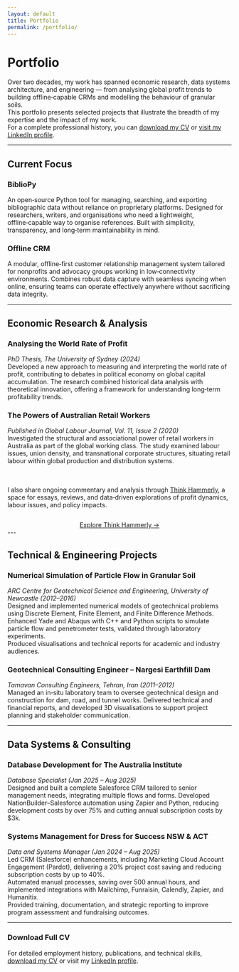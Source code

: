 ```yaml
---
layout: default
title: Portfolio
permalink: /portfolio/
---
```


# **Portfolio**

Over two decades, my work has spanned economic research, data systems architecture, and engineering — from analysing global profit trends to building offline‑capable CRMs and modelling the behaviour of granular soils.  
This portfolio presents selected projects that illustrate the breadth of my expertise and the impact of my work.  
For a complete professional history, you can <a href="/assets/docs/Pooya-Karambakhsh-CV.pdf">download my CV</a> or <a href="https://www.linkedin.com/in/pooya-karambakhsh">visit my LinkedIn profile</a>.

---

## **Current Focus**

### **BiblioPy**
An open‑source Python tool for managing, searching, and exporting bibliographic data without reliance on proprietary platforms. Designed for researchers, writers, and organisations who need a lightweight, offline‑capable way to organise references. Built with simplicity, transparency, and long‑term maintainability in mind.

### **Offline CRM**
A modular, offline‑first customer relationship management system tailored for nonprofits and advocacy groups working in low‑connectivity environments. Combines robust data capture with seamless syncing when online, ensuring teams can operate effectively anywhere without sacrificing data integrity.

---

## **Economic Research & Analysis**

### **Analysing the World Rate of Profit**  
*PhD Thesis, The University of Sydney (2024)*  
Developed a new approach to measuring and interpreting the world rate of profit, contributing to debates in political economy on global capital accumulation. The research combined historical data analysis with theoretical innovation, offering a framework for understanding long‑term profitability trends.

### **The Powers of Australian Retail Workers**  
*Published in Global Labour Journal, Vol. 11, Issue 2 (2020)*  
Investigated the structural and associational power of retail workers in Australia as part of the global working class. The study examined labour issues, union density, and transnational corporate structures, situating retail labour within global production and distribution systems.

<br><br>
I also share ongoing commentary and analysis through [Think Hammerly](https://thinkhammerly.wordpress.com), a space for essays, reviews, and data‑driven explorations of profit dynamics, labour issues, and policy impacts. 
<div style="margin-top: 2em; text-align: center;">
  <a href="https://thinkhammerly.wordpress.com" class="button">Explore Think Hammerly →</a>
</div>
---

## **Technical & Engineering Projects**

### **Numerical Simulation of Particle Flow in Granular Soil**  
*ARC Centre for Geotechnical Science and Engineering, University of Newcastle (2012–2016)*  
Designed and implemented numerical models of geotechnical problems using Discrete Element, Finite Element, and Finite Difference Methods. Enhanced Yade and Abaqus with C++ and Python scripts to simulate particle flow and penetrometer tests, validated through laboratory experiments.  
Produced visualisations and technical reports for academic and industry audiences.

### **Geotechnical Consulting Engineer – Nargesi Earthfill Dam**  
*Tamavan Consulting Engineers, Tehran, Iran (2011–2012)*  
Managed an in‑situ laboratory team to oversee geotechnical design and construction for dam, road, and tunnel works. Delivered technical and financial reports, and developed 3D visualisations to support project planning and stakeholder communication.

---

## **Data Systems & Consulting**

### **Database Development for The Australia Institute**  
*Database Specialist (Jan 2025 – Aug 2025)*  
Designed and built a complete Salesforce CRM tailored to senior management needs, integrating multiple flows and forms. Developed NationBuilder–Salesforce automation using Zapier and Python, reducing development costs by over 75% and cutting annual subscription costs by $3k.

### **Systems Management for Dress for Success NSW & ACT**  
*Data and Systems Manager (Jan 2024 – Aug 2025)*  
Led CRM (Salesforce) enhancements, including Marketing Cloud Account Engagement (Pardot), delivering a 20% project cost saving and reducing subscription costs by up to 40%.  
Automated manual processes, saving over 500 annual hours, and implemented integrations with Mailchimp, Funraisin, Calendly, Zapier, and Humanitix.  
Provided training, documentation, and strategic reporting to improve program assessment and fundraising outcomes.

---

### **Download Full CV**  
For detailed employment history, publications, and technical skills, [download my CV](/assets/docs/Pooya-Karambakhsh-CV.pdf) or visit my [LinkedIn profile](https://www.linkedin.com/in/pooya-karambakhsh/).
